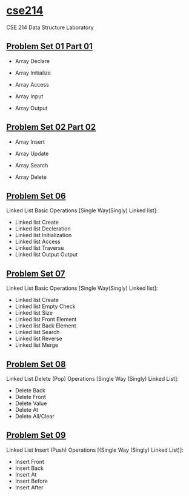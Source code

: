 # [cse214](https://github.com/1915002517/cse214)
CSE 214 Data Structure Laboratory

## [Problem Set 01 Part 01](https://github.com/1915002517/cse214/tree/main/Problem%20Set%2001)

* Array Declare

* Array Initialize

* Array Access

* Array Input 

* Array Output


## [Problem Set 02 Part 02](https://github.com/1915002517/cse214/tree/main/Problem%20Set%2002)

* Array Insert

* Array Update

* Array Search

* Array Delete 

## [Problem Set 06](https://github.com/1915002517/cse214/tree/main/Problem%20Set%2006)

Linked List Basic Operations [Single Way(Singly) Linked list]:

* Linked list Create
* Linked list Decleration
* Linked list Initialization
* Linked list Access
* Linked list Traverse
* Linked list Output Output

## [Problem Set 07](https://github.com/1915002517/cse214/tree/main/Problem%20Set%2007)
Linked List Basic Operations [Single Way(Singly) Linked list]:

* Linked list Create
* Linked list Empty Check
* Linked list Size
* Linked list Front Element
* Linked list Back Element
* Linked list Search
* Linked list Reverse
* Linked list Merge

## [Problem Set 08](https://github.com/1915002517/cse214/tree/main/Problem%20Set%2008)
Linked List Delete (Pop) Operations [Single Way (Singly) Linked List]:

* Delete Back
* Delete Front
* Delete Value
* Delete At
* Delete All/Clear

## [Problem Set 09](https://github.com/1915002517/cse214/tree/main/Problem%20Set%2009)
Linked List Insert (Push) Operations [(Single Way (Singly) Linked List)]:

* Insert Front
* Insert Back
* Insert At
* Insert Before
* Insert After
